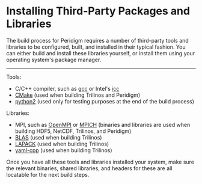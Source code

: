 # Installing Third-Party Packages and Libraries

The build process for Peridigm requires a number of third-party tools and libraries to be configured, built, and installed in their typical fashion. You can either build and install these libraries yourself, or install them using your operating system's package manager.

---

Tools:
* C/C++ compiler, such as [gcc](https://gcc.gnu.org/) or Intel's [icc](https://www.intel.com/content/www/us/en/develop/documentation/cpp-compiler-developer-guide-and-reference/top.html)
* [CMake](https://cmake.org/) (used when building Trilinos and Peridigm)
* [python2](https://www.python.org/) (used only for testing purposes at the end of the build process)

Libraries:
* MPI, such as [OpenMPI](https://www.open-mpi.org/) or [MPICH](https://www.mpich.org/) (binaries and libraries are used when building HDF5, NetCDF, Trilinos, and Peridigm)
* [BLAS](http://www.netlib.org/blas/) (used when building Trilinos)
* [LAPACK](http://www.netlib.org/lapack/) (used when building Trilinos)
* [yaml-cpp](https://github.com/jbeder/yaml-cpp) (used when building Trilinos)

Once you have all these tools and libraries installed your system, make sure the relevant binaries, shared libraries, and headers for these are all locatable for the next build steps.
